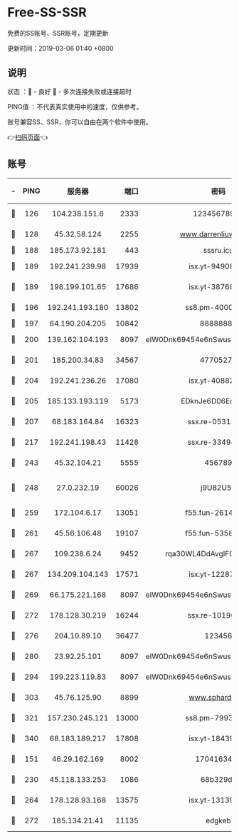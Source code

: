 # Free-SS-SSR

免费的SS账号、SSR账号，定期更新

更新时间：2019-03-06 01:40 +0800

## 说明

状态     ：🙂 - 良好 🙁 - 多次连接失败或连接超时

PING值   ：不代表真实使用中的速度，仅供参考。

账号兼容SS、SSR，你可以自由在两个软件中使用。

👉[扫码页面](https://liesauer.github.io/free-ss-ssr.github.io/)👈

## 账号

|-|PING|服务器|端口|密码|加密方式|区域|
|:----:|:----:|:-----:|-----:|:----:|:----:|:----:|
|🙂|126|104.238.151.6|2333|12345678900|aes-256-cfb|JP|
|🙂|128|45.32.58.124|2255|www.darrenliuwei.com|aes-256-cfb|JP|
|🙂|188|185.173.92.181|443|sssru.icu|rc4-md5|RU|
|🙂|189|192.241.239.98|17939|isx.yt-94908149|aes-256-cfb|US|
|🙂|189|198.199.101.65|17686|isx.yt-38768454|aes-256-cfb|US|
|🙂|196|192.241.193.180|13802|ss8.pm-40001184|aes-256-cfb|US|
|🙂|197|64.190.204.205|10842|88888888|rc4-md5|US|
|🙂|200|139.162.104.193|8097|eIW0Dnk69454e6nSwuspv9DmS201tQ0D|aes-256-cfb|JP|
|🙂|201|185.200.34.83|34567|47705279|aes-256-cfb|US|
|🙂|204|192.241.236.26|17080|isx.yt-40882343|aes-256-cfb|US|
|🙂|205|185.133.193.119|5173|EDknJe6D06EoWDaw|aes-256-cfb|US|
|🙂|207|68.183.164.84|16323|ssx.re-05315643|aes-256-cfb|US|
|🙂|217|192.241.198.43|11428|ssx.re-33494381|aes-256-cfb|US|
|🙂|243|45.32.104.21|5555|456789|aes-256-cfb|SG|
|🙂|248|27.0.232.19|60026|j9U82U53|xchacha20-ietf-poly1305|HK|
|🙂|259|172.104.6.17|13051|f55.fun-26146872|aes-256-cfb|US|
|🙂|261|45.56.106.48|19107|f55.fun-53586818|aes-256-cfb|US|
|🙂|267|109.238.6.24|9452|rqa30WL4DdAvgIFG6Fs3znzTa|aes-256-cfb|FR|
|🙂|267|134.209.104.143|17571|isx.yt-12287887|aes-256-cfb|SG|
|🙂|269|66.175.221.168|8097|eIW0Dnk69454e6nSwuspv9DmS201tQ0D|aes-256-cfb|US|
|🙂|272|178.128.30.219|16244|ssx.re-10190276|aes-256-cfb|SG|
|🙂|276|204.10.89.10|36477|123456|aes-256-cfb|US|
|🙂|280|23.92.25.101|8097|eIW0Dnk69454e6nSwuspv9DmS201tQ0D|aes-256-cfb|US|
|🙂|294|199.223.119.83|8097|eIW0Dnk69454e6nSwuspv9DmS201tQ0D|aes-256-cfb|US|
|🙂|303|45.76.125.90|8899|www.sphard.com|aes-256-cfb|JP|
|🙂|321|157.230.245.121|13000|ss8.pm-79933809|aes-256-cfb|SG|
|🙂|340|68.183.189.217|17808|isx.yt-18439872|aes-256-cfb|SG|
|🙂|151|46.29.162.169|8002|1704163453|aes-256-cfb|RU|
|🙂|230|45.118.133.253|1086|68b329da|aes-256-cfb|SG|
|🙂|264|178.128.93.168|13575|isx.yt-13139523|aes-256-cfb|SG|
|🙂|272|185.134.21.41|11135|edgkeb|aes-256-cfb|GB|
